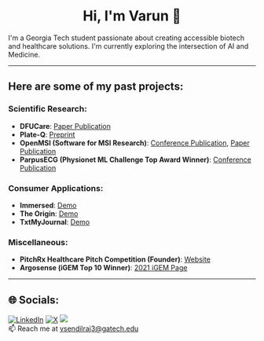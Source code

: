 <h1 align="center">Hi, I'm Varun 👋</h1>

I'm a Georgia Tech student passionate about creating accessible biotech and healthcare solutions. I'm currently exploring the intersection of AI and Medicine.<br>

---

## Here are some of my past projects:

### Scientific Research:
- **DFUCare**: [Paper Publication](https://www.frontiersin.org/journals/endocrinology/articles/10.3389/fendo.2024.1386613/abstract)  
- **Plate-Q**: [Preprint](https://github.com/igemsoftware2021/Lambert_GA)  
- **OpenMSI (Software for MSI Research)**: [Conference Publication](https://www.mssj.jp/conf/72/program/1A-O1-1500.html), [Paper Publication](https://www.jstage.jst.go.jp/article/massspectrometry/13/1/13_A0167/_article)  
- **ParpusECG (Physionet ML Challenge Top Award Winner)**: [Conference Publication](https://cinc.org/2024/Program/accepted/495_Preprint.pdf)

### Consumer Applications:
- **Immersed**: [Demo](https://www.loom.com/share/2254a96e562e42809b42bfb2441f8c44)  
- **The Origin**: [Demo](https://www.linkedin.com/posts/arnavpatidar_you-may-be-subscribed-to-newsletters-like-activity-7151699513794035713-p6UD?utm_source=share&utm_medium=member_desktop)  
- **TxtMyJournal**: [Demo](https://x.com/vsendilraj_/status/1810358545982034152)

### Miscellaneous:
- **PitchRx Healthcare Pitch Competition (Founder)**: [Website](https://www.pitchrx.io/)  
- **Argosense (iGEM Top 10 Winner)**: [2021 iGEM Page](https://2021.igem.org/Team:Lambert_GA)

---

## 🌐 Socials:
[![LinkedIn](https://img.shields.io/badge/LinkedIn-%230077B5.svg?logo=linkedin&logoColor=white)](https://www.linkedin.com/in/varun-sendilraj/)  [![X](https://img.shields.io/badge/X-black.svg?logo=X&logoColor=white)](https://x.com/vsendilraj_)  [![](https://visitcount.itsvg.in/api?id=VarunSendilraj&icon=0&color=8)](https://visitcount.itsvg.in)
<br>📫 Reach me at vsendilraj3@gatech.edu <br>

